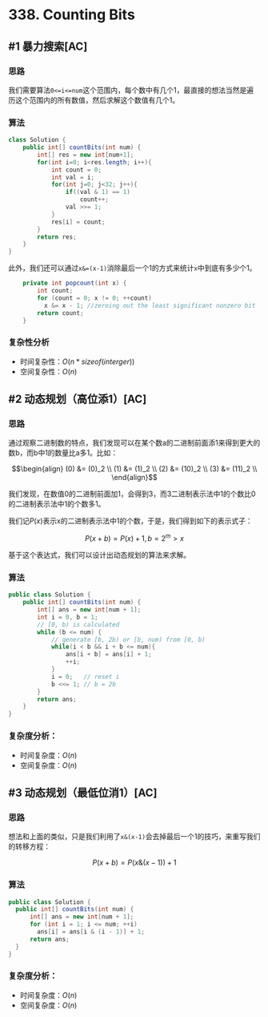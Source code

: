 # 338. Counting Bits

## #1 暴力搜索[AC]

### 思路

我们需要算法`0<=i<=num`这个范围内，每个数中有几个1，最直接的想法当然是遍历这个范围内的所有数值，然后求解这个数值有几个1。

### 算法

```java
class Solution {
    public int[] countBits(int num) {
        int[] res = new int[num+1];
        for(int i=0; i<res.length; i++){
            int count = 0;
            int val = i;
            for(int j=0; j<32; j++){
                if((val & 1) == 1)
                    count++;
                val >>= 1;
            }
            res[i] = count;
        }
        return res;
    }
}
```

此外，我们还可以通过`x&=(x-1)`消除最后一个1的方式来统计`x`中到底有多少个1。

```java
    private int popcount(int x) {
        int count;
        for (count = 0; x != 0; ++count)
          x &= x - 1; //zeroing out the least significant nonzero bit
        return count;
    }
```

### 复杂性分析

- 时间复杂性：$O(n*sizeof(interger))$
- 空间复杂性：$O(n)$

## #2 动态规划（高位添1）[AC]

### 思路

通过观察二进制数的特点，我们发现可以在某个数a的二进制前面添1来得到更大的数b，而b中1的数量比a多1。比如：

$$\begin{align} (0) &= (0)_2 \\  (1) &= (1)_2 \\  (2) &= (10)_2 \\  (3) &= (11)_2 \\ \end{align}$$

我们发现，在数值$0$的二进制前面加1，会得到$3$，而3二进制表示法中1的个数比0的二进制表示法中1的个数多1。

我们记$P(x)$表示x的二进制表示法中1的个数，于是，我们得到如下的表示式子：

$$P(x+b) = P(x) + 1, b=2^m > x$$

基于这个表达式，我们可以设计出动态规划的算法来求解。

### 算法

```java
public class Solution {
    public int[] countBits(int num) {
        int[] ans = new int[num + 1];
        int i = 0, b = 1;
        // [0, b) is calculated
        while (b <= num) {
            // generate [b, 2b) or [b, num) from [0, b)
            while(i < b && i + b <= num){
                ans[i + b] = ans[i] + 1;
                ++i;
            }
            i = 0;   // reset i
            b <<= 1; // b = 2b
        }
        return ans;
    }
}
```

### 复杂度分析：

- 时间复杂度：$O(n)$
- 空间复杂度：$O(n)$

## #3 动态规划（最低位消1）[AC]

### 思路

想法和上面的类似，只是我们利用了`x&(x-1)`会去掉最后一个1的技巧，来重写我们的转移方程：

$$P(x+b) = P(x \& (x-1)) + 1$$

### 算法

```java
public class Solution {
  public int[] countBits(int num) {
      int[] ans = new int[num + 1];
      for (int i = 1; i <= num; ++i)
        ans[i] = ans[i & (i - 1)] + 1;
      return ans;
  }
}
```

### 复杂度分析：

- 时间复杂度：$O(n)$
- 空间复杂度：$O(n)$

